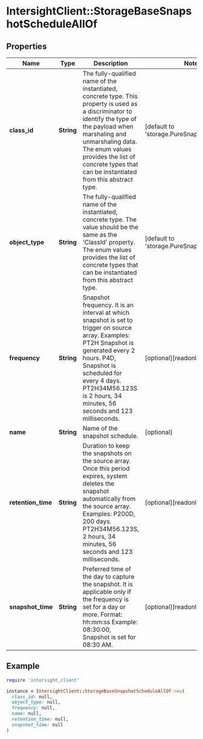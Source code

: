 # IntersightClient::StorageBaseSnapshotScheduleAllOf

## Properties

| Name | Type | Description | Notes |
| ---- | ---- | ----------- | ----- |
| **class_id** | **String** | The fully-qualified name of the instantiated, concrete type. This property is used as a discriminator to identify the type of the payload when marshaling and unmarshaling data. The enum values provides the list of concrete types that can be instantiated from this abstract type. | [default to &#39;storage.PureSnapshotSchedule&#39;] |
| **object_type** | **String** | The fully-qualified name of the instantiated, concrete type. The value should be the same as the &#39;ClassId&#39; property. The enum values provides the list of concrete types that can be instantiated from this abstract type. | [default to &#39;storage.PureSnapshotSchedule&#39;] |
| **frequency** | **String** | Snapshot frequency. It is an interval at which snapshot is set to trigger on source array. Examples:     PT2H Snapshot is generated every 2 hours.     P4D, Snapshot is scheduled for every 4 days.     PT2H34M56.123S is 2 hours, 34 minutes, 56 seconds and 123 milliseconds. | [optional][readonly] |
| **name** | **String** | Name of the snapshot schedule. | [optional] |
| **retention_time** | **String** | Duration to keep the snapshots on the source array. Once this period expires, system deletes the snapshot automatically from the source array. Examples: P200D,  200 days. PT2H34M56.123S, 2 hours, 34 minutes, 56 seconds and 123 milliseconds. | [optional][readonly] |
| **snapshot_time** | **String** | Preferred time of the day to capture the snapshot. It is applicable only if the frequency is set for a day or more. Format: hh:mm:ss Example: 08:30:00, Snapshot is set for 08:30 AM. | [optional][readonly] |

## Example

```ruby
require 'intersight_client'

instance = IntersightClient::StorageBaseSnapshotScheduleAllOf.new(
  class_id: null,
  object_type: null,
  frequency: null,
  name: null,
  retention_time: null,
  snapshot_time: null
)
```

